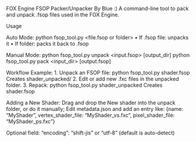 FOX Engine FSOP Packer/Unpacker
By Blue :)
A command-line tool to pack and unpack .fsop files used in the FOX Engine.

Usage

Auto Mode:
python fsop_tool.py <file.fsop or folder>
	•	If .fsop file: unpacks it
	•	If folder: packs it back to .fsop

Manual Mode:
python fsop_tool.py unpack <input.fsop> [output_dir]
python fsop_tool.py pack <input_dir> [output.fsop]

Workflow Example:
	1.	Unpack an FSOP file:
python fsop_tool.py shader.fsop
Creates shader_unpacked/
	2.	Edit or add new .fxc files in the unpacked folder.
	3.	Repack:
python fsop_tool.py shader_unpacked
Creates shader.fsop

Adding a New Shader:
Drag and drop the New shader into the unpack folder, or do it manually;
Edit metadata.json and add an entry like:
{name: “MyShader”, vertex_shader_file: “MyShader_vs.fxc”, pixel_shader_file: “MyShader_ps.fxc”}

Optional field:
“encoding”: “shift-jis” or “utf-8” (default is auto-detect)
